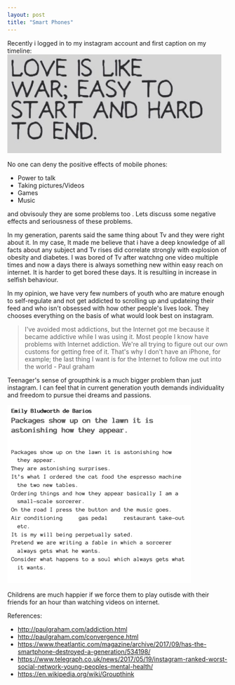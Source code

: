```yaml
---
layout: post
title: "Smart Phones"
---
```


Recently i logged in to  my instagram account and first caption on my timeline:
![alt text](/images/instagramcaption.jpg)


No one can deny the positive effects of mobile phones:
	
* Power to talk
* Taking pictures/Videos
* Games
* Music

and obvisouly they are some problems too . Lets discuss some negative effects and seriousness of these problems.

In my generation, parents said the same thing about Tv and they were right about it. In my case, It made me believe that i have a deep knowledge of all facts about any subject and Tv rises did correlate strongly with explosion of obesity and diabetes. I was bored of Tv after watchng one video multiple times and now a days there is always something new within easy reach on internet. It is harder to get bored these days. It is resultiing in increase in selfish behaviour.

In my opinion, we have very few numbers of youth who are mature enough to self-regulate and not get addicted to scrolling up and updateing their feed and who isn't obsessed with how other people's lives look. They chooses everything on the basis of what would look best on instagram.

>I've avoided most addictions, but the Internet got me because it became addictive while I was using it. Most people I know have problems with Internet addiction. We're all trying to figure out our own customs for getting free of it. That's why I don't have an iPhone, for example; the last thing I want is for the Internet to follow me out into the world - Paul graham

Teenager's sense of groupthink is a much bigger problem than just instagram. I can feel that in current generation youth demands individuality and freedom to pursue thei dreams and passions.



![alt text](/images/text123.jpg)

Childrens are much happier if we force them to play outisde with their friends for an hour than watching videos on internet.


References:
- http://paulgraham.com/addiction.html
- http://paulgraham.com/convergence.html
- https://www.theatlantic.com/magazine/archive/2017/09/has-the-smartphone-destroyed-a-generation/534198/
- https://www.telegraph.co.uk/news/2017/05/19/instagram-ranked-worst-social-network-young-peoples-mental-health/
- https://en.wikipedia.org/wiki/Groupthink